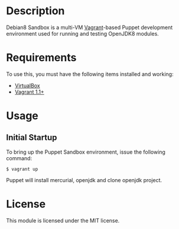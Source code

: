 Description
===========

Debian8 Sandbox is a multi-VM [Vagrant](http://vagrantup.com/)-based Puppet
development environment used for running and testing OpenJDK8 modules.

Requirements
============

To use this, you must have the following items installed and working:

* [VirtualBox](https://www.virtualbox.org/)
* [Vagrant 1.1+](http://vagrantup.com/)

Usage
=====

Initial Startup
---------------

To bring up the Puppet Sandbox environment, issue the following command:

    $ vagrant up

Puppet will install mercurial, openjdk and clone openjdk project.

License
=======

This module is licensed under the MIT license.
